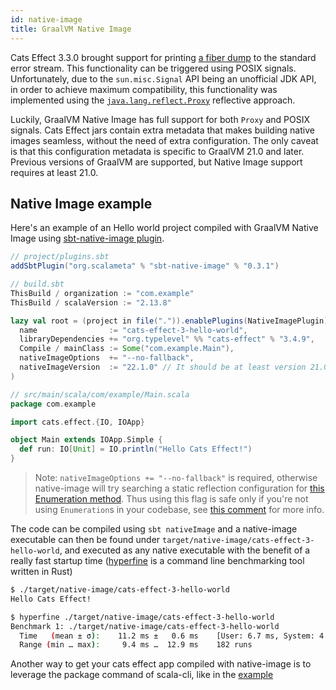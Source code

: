 ```yaml
---
id: native-image
title: GraalVM Native Image
---
```


Cats Effect 3.3.0 brought support for printing [a fiber dump](./fiber-dumps.md)
to the standard error stream.
This functionality can be triggered using POSIX signals. Unfortunately,
due to the `sun.misc.Signal` API being an unofficial JDK API, in order to
achieve maximum compatibility, this functionality was implemented using the
[`java.lang.reflect.Proxy`](https://docs.oracle.com/javase/8/docs/api/)
reflective approach.

Luckily, GraalVM Native Image has full support for both `Proxy` and POSIX
signals. Cats Effect jars contain extra metadata that makes building native
images seamless, without the need of extra configuration. The only caveat
is that this configuration metadata is specific to GraalVM 21.0 and later.
Previous versions of GraalVM are supported, but Native Image support requires
at least 21.0.

## Native Image example

Here's an example of an Hello world project compiled with GraalVM Native Image
using [sbt-native-image plugin](https://github.com/scalameta/sbt-native-image).

```scala
// project/plugins.sbt
addSbtPlugin("org.scalameta" % "sbt-native-image" % "0.3.1")

// build.sbt
ThisBuild / organization := "com.example"
ThisBuild / scalaVersion := "2.13.8"

lazy val root = (project in file(".")).enablePlugins(NativeImagePlugin).settings(
  name                := "cats-effect-3-hello-world",
  libraryDependencies += "org.typelevel" %% "cats-effect" % "3.4.9",
  Compile / mainClass := Some("com.example.Main"),
  nativeImageOptions  += "--no-fallback",
  nativeImageVersion  := "22.1.0" // It should be at least version 21.0.0
)

// src/main/scala/com/example/Main.scala
package com.example

import cats.effect.{IO, IOApp}

object Main extends IOApp.Simple {
  def run: IO[Unit] = IO.println("Hello Cats Effect!")
}
```

> Note: `nativeImageOptions += "--no-fallback"` is required, otherwise native-image will try searching a static reflection configuration for [this Enumeration method](https://github.com/scala/scala/blob/v2.13.8/src/library/scala/Enumeration.scala#L190-L215=). Thus using this flag is safe only if you're not using `Enumeration`s in your codebase, see [this comment](https://github.com/typelevel/cats-effect/issues/3051#issuecomment-1167026949) for more info.

The code can be compiled using `sbt nativeImage` and a native-image executable can then
be found under `target/native-image/cats-effect-3-hello-world`, and executed as any native
executable with the benefit of a really fast startup time ([hyperfine](https://github.com/sharkdp/hyperfine)
is a command line benchmarking tool written in Rust)

```sh
$ ./target/native-image/cats-effect-3-hello-world
Hello Cats Effect!

$ hyperfine ./target/native-image/cats-effect-3-hello-world
Benchmark 1: ./target/native-image/cats-effect-3-hello-world
  Time   (mean ± σ):    11.2 ms ±   0.6 ms    [User: 6.7 ms, System: 4.8 ms]
  Range (min … max):     9.4 ms …  12.9 ms    182 runs
```

Another way to get your cats effect app compiled with native-image is to leverage
the package command of scala-cli, like in the [example](../faq.md#Native-Image-Example)
